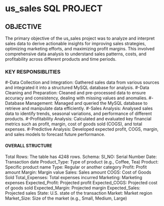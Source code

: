 # us_sales SQL PROJECT 
## OBJECTIVE
The primary objective of the us_sales project was to analyze and interpret sales data to derive actionable insights for improving sales strategies, optimizing marketing efforts, and maximizing profit margins. This involved comprehensive data analysis to understand sales patterns, costs, and profitability across different products and time periods.
### KEY RESPONSIBLITIES
#-Data Collection and Integration: Gathered sales data from various sources and integrated it into a structured MySQL database for analysis.
#-Data Cleaning and Preparation: Cleaned and pre-processed data to ensure accuracy and consistency, dealing with missing values and anomalies.
#-Database Management: Managed and queried the MySQL database to retrieve and manipulate data efficiently.
#-Sales Analysis: Analysed sales data to identify trends, seasonal variations, and performance of different products.
#-Profitability Analysis: Calculated and evaluated key financial metrics such as profit, margin, cost of goods sold (COGS), and total expenses.
#-Predictive Analysis: Developed expected profit, COGS, margin, and sales models to forecast future performance.
#### OVERALL STRUCTURE
   Total Rows: The table has 4248 rows.
   Schema:
      SI_NO: Serial Number
      Date: Transaction date
      Product_Type: Type of product (e.g., Coffee, Tea)
      Product: Specific product name
      Type: Regular or another category
      Profit: Profit amount
      Margin: Margin value
      Sales: Sales amount
      COGS: Cost of Goods Sold
      Total_Expenses: Total expenses incurred
      Marketing: Marketing expenses
      Expected_Profit: Projected profit
      Expected_COGS: Projected cost of goods sold
      Expected_Margin: Projected margin
      Expected_Sales: Projected sales
      State: U.S. state of the transaction
      Market: Market region
      Market_Size: Size of the market (e.g., Small, Medium, Large)




